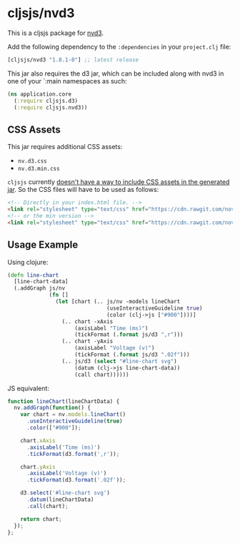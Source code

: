 # cljsjs/nvd3

This is a cljsjs package for [nvd3](http://nvd3.org/).

Add the following dependency to the `:dependencies` in your `project.clj` file:

[](dependency)
```clojure
[cljsjs/nvd3 "1.8.1-0"] ;; latest release
```
[](/dependency)

This jar also requires the d3 jar, which can be included along with nvd3 in one of your `:main namespaces as such:

```clojure
(ns application.core
  (:require cljsjs.d3)
  (:require cljsjs.nvd3))
```

## CSS Assets

This jar requires additional CSS assets:

* `nv.d3.css`
* `nv.d3.min.css`

`cljsjs` currently [doesn't have a way to include CSS assets in the generated jar](https://github.com/cljsjs/packages/wiki/Non-JS-Assets). So the CSS files will have to be used as follows:

```html
<!-- Directly in your index.html file. -->
<link rel="stylesheet" type="text/css" href="https://cdn.rawgit.com/novus/nvd3/v1.8.1/build/nv.d3.css">
<!-- or the min version -->
<link rel="stylesheet" type="text/css" href="https://cdn.rawgit.com/novus/nvd3/v1.8.1/build/nv.d3.min.css">
```

## Usage Example
Using clojure:

```clojure
(defn line-chart
  [line-chart-data]
  (.addGraph js/nv
             (fn []
               (let [chart (.. js/nv -models lineChart
                               (useInteractiveGuideline true)
                               (color (clj->js ["#900"])))]
                 (.. chart -xAxis
                     (axisLabel "Time (ms)")
                     (tickFormat (.format js/d3 ",r")))
                 (.. chart -yAxis
                     (axisLabel "Voltage (v)")
                     (tickFormat (.format js/d3 ".02f")))
                 (.. js/d3 (select "#line-chart svg")
                     (datum (clj->js line-chart-data))
                     (call chart))))))
```

JS equivalent:

```javascript
function lineChart(lineChartData) {
  nv.addGraph(function() {
    var chart = nv.models.lineChart()
      .useInteractiveGuideline(true)
      .color(["#900"]);

    chart.xAxis
      .axisLabel('Time (ms)')
      .tickFormat(d3.format(',r'));

    chart.yAxis
      .axisLabel('Voltage (v)')
      .tickFormat(d3.format('.02f'));

    d3.select('#line-chart svg')
      .datum(lineChartData)
      .call(chart);

    return chart;
  });
};
```